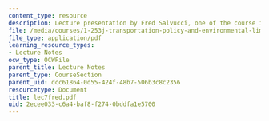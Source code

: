 ```yaml
---
content_type: resource
description: Lecture presentation by Fred Salvucci, one of the course instructors.
file: /media/courses/1-253j-transportation-policy-and-environmental-limits-spring-2004/2ecee033c6a4baf8f2740bddfa1e5700_lec7fred.pdf
file_type: application/pdf
learning_resource_types:
- Lecture Notes
ocw_type: OCWFile
parent_title: Lecture Notes
parent_type: CourseSection
parent_uid: dcc61864-0d55-424f-48b7-506b3c8c2356
resourcetype: Document
title: lec7fred.pdf
uid: 2ecee033-c6a4-baf8-f274-0bddfa1e5700
---
```

